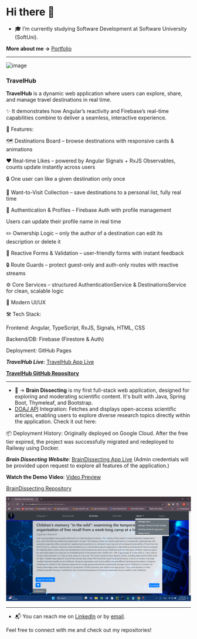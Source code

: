 # Hi there 👋

- 🎓 I’m currently studying Software Development at Software University (SoftUni).
  
**More about me ->**  [Portfolio](https://antoanyosifov.github.io/my-portfolio/)

---

<img width="1920" height="1080" alt="image" src="https://github.com/user-attachments/assets/7afeb6c8-7146-4120-a25d-91ec553d6e22" />


### **TravelHub**
**TravelHub** is a dynamic web application where users can explore, share, and manage travel destinations in real time.

✨ It demonstrates how Angular’s reactivity and Firebase’s real-time capabilities combine to deliver a seamless, interactive experience.

🔧 Features:

🗺️ Destinations Board – browse destinations with responsive cards & animations

❤️ Real-time Likes – powered by Angular Signals + RxJS Observables, counts update instantly across users

🔒 One user can like a given destination only once

📌 Want-to-Visit Collection – save destinations to a personal list, fully real time

👤 Authentication & Profiles – Firebase Auth with profile management

Users can update their profile name in real time

✏️ Ownership Logic – only the author of a destination can edit its description or delete it

📝 Reactive Forms & Validation – user-friendly forms with instant feedback

🔒 Route Guards – protect guest-only and auth-only routes with reactive streams

⚙️ Core Services – structured AuthenticationService & DestinationsService for clean, scalable logic

🎨 Modern UI/UX 

🛠️ Tech Stack:

Frontend: Angular, TypeScript, RxJS, Signals, HTML, CSS

Backend/DB: Firebase (Firestore & Auth)

Deployment: GitHub Pages

***TravelHub Live***:  [TravelHub App Live](https://antoanyosifov.github.io/travel-hub/)

**[TravelHub GitHub Repository](https://github.com/AntoanYosifov/travel-hub)**

---
  
- 🔧 -> **Brain Dissecting**  is my first full-stack web application, designed for exploring and moderating scientific content. It's built with Java, Spring Boot, Thymeleaf, and Bootstrap.
- <a href="https://doaj.org/api/v3/docs" target="_blank">DOAJ API</a> Integration: Fetches and displays open-access scientific articles, enabling users to explore diverse research topics directly within the application. Check it out here:

📦 Deployment History:
Originally deployed on Google Cloud. After the free tier expired, the project was successfully migrated and redeployed to Railway using Docker.

***Brain Dissecting Website***:  [BrainDissecting App Live](https://braindissecting-ssr-version-production.up.railway.app)
 (Admin credentials will be provided upon request to explore all features of the application.)

**Watch the Demo Video**:  [Video Preview](https://youtu.be/e7vQ6qeueW4?si=4O9dF8BON2g5R24B)
    
[BrainDissecting Repository](https://github.com/AntoanYosifov/BrainDissecting-SSR-version)


![Brain Dissecting](home-admin.png)

---


- 📬 You can reach me on [LinkedIn](https://www.linkedin.com/in/antoan-yosifov-b1b52026b/) or by [email](mailto:antoan.yosifov23@gmail.com).

Feel free to connect with me and check out my repositories!
